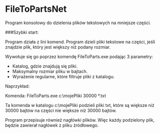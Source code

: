 # FileToPartsNet
Program konsolowy do dzielenia plików tekstowych na mniejsze części.

###Szybki start:

Program działa z lini komend. Program dzieli pliki tekstowe na części, jeśli znajdzie plik, który jest większy niż podany rozmiar. 

Wywołuje się go poprzez komendę FileToParts.exe podając 3 parametry:

* Katalog, gdzie znajdują się pliki.
* Maksymalny rozmiar pliku w bajtach.
* Wyrażenie regularne, które filtruje pliki z katalogu.

Naprzykład:

Komenda: FileToParts.exe c:\mojePliki 30000 *.txt

Ta komenda w katalogu c:\mojePliki podzieli pliki txt, które są większe niż 30000 bajtów  na części nie większe niż 30000 bajtów.

Program przepisuje również nagłówki plików. Więc każdy podzielony plik, będzie zawierał nagłówek z pliku źródłowego.



